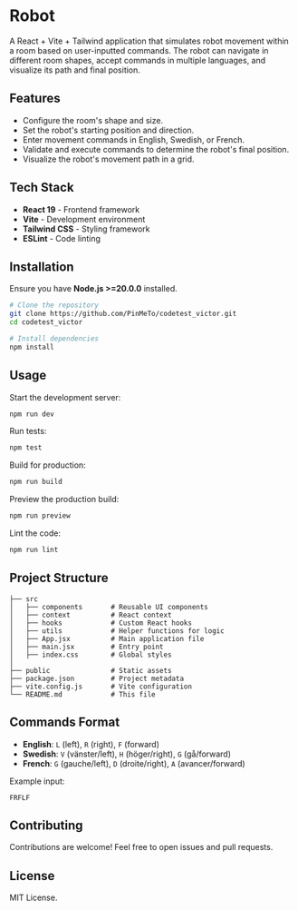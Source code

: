 # Robot

A React + Vite + Tailwind application that simulates robot movement within a room based on user-inputted commands. The robot can navigate in different room shapes, accept commands in multiple languages, and visualize its path and final position.

## Features

- Configure the room's shape and size.
- Set the robot's starting position and direction.
- Enter movement commands in English, Swedish, or French.
- Validate and execute commands to determine the robot's final position.
- Visualize the robot's movement path in a grid.

## Tech Stack

- **React 19** - Frontend framework
- **Vite** - Development environment
- **Tailwind CSS** - Styling framework
- **ESLint** - Code linting

## Installation

Ensure you have **Node.js >=20.0.0** installed.

```sh
# Clone the repository
git clone https://github.com/PinMeTo/codetest_victor.git
cd codetest_victor

# Install dependencies
npm install
```

## Usage

Start the development server:

```sh
npm run dev
```

Run tests:

```sh
npm test
```

Build for production:

```sh
npm run build
```

Preview the production build:

```sh
npm run preview
```

Lint the code:

```sh
npm run lint
```

## Project Structure

```
├── src
│   ├── components       # Reusable UI components
│   ├── context          # React context
│   ├── hooks            # Custom React hooks
│   ├── utils            # Helper functions for logic
│   ├── App.jsx          # Main application file
│   ├── main.jsx         # Entry point
│   ├── index.css        # Global styles
│
├── public               # Static assets
├── package.json         # Project metadata
├── vite.config.js       # Vite configuration
└── README.md            # This file
```

## Commands Format

- **English**: `L` (left), `R` (right), `F` (forward)
- **Swedish**: `V` (vänster/left), `H` (höger/right), `G` (gå/forward)
- **French**: `G` (gauche/left), `D` (droite/right), `A` (avancer/forward)

Example input:

```
FRFLF
```

## Contributing

Contributions are welcome! Feel free to open issues and pull requests.

## License

MIT License.
